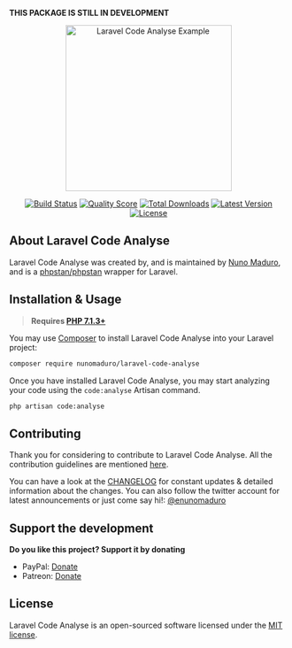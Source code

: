 **THIS PACKAGE IS STILL IN DEVELOPMENT**

<p align="center">
    <img src="https://raw.githubusercontent.com/nunomaduro/laravel-code-analyse/master/docs/example.png" alt="Laravel Code Analyse Example" height="300">
</p>

<p align="center">
  <a href="https://travis-ci.org/nunomaduro/laravel-code-analyse"><img src="https://img.shields.io/travis/nunomaduro/laravel-code-analyse/master.svg" alt="Build Status"></img></a>
  <a href="https://scrutinizer-ci.com/g/nunomaduro/laravel-code-analyse"><img src="https://img.shields.io/scrutinizer/g/nunomaduro/laravel-code-analyse.svg" alt="Quality Score"></img></a>
  <a href="https://packagist.org/packages/nunomaduro/laravel-code-analyse"><img src="https://poser.pugx.org/nunomaduro/laravel-code-analyse/d/total.svg" alt="Total Downloads"></a>
  <a href="https://packagist.org/packages/nunomaduro/laravel-code-analyse"><img src="https://poser.pugx.org/nunomaduro/laravel-code-analyse/v/stable.svg" alt="Latest Version"></a>
  <a href="https://packagist.org/packages/nunomaduro/laravel-code-analyse"><img src="https://poser.pugx.org/nunomaduro/laravel-code-analyse/license.svg" alt="License"></a>
</p>

## About Laravel Code Analyse

Laravel Code Analyse was created by, and is maintained by [Nuno Maduro](https://github.com/nunomaduro), and is a [phpstan/phpstan](https://github.com/phpstan/phpstan) wrapper for Laravel.

## Installation & Usage

> **Requires [PHP 7.1.3+](https://php.net/releases/)**

You may use [Composer](https://getcomposer.org) to install Laravel Code Analyse into your Laravel project:
```bash
composer require nunomaduro/laravel-code-analyse
```

Once you have installed Laravel Code Analyse, you may start analyzing your code using the `code:analyse` Artisan command.
```bash
php artisan code:analyse
```

## Contributing

Thank you for considering to contribute to Laravel Code Analyse. All the contribution guidelines are mentioned [here](CONTRIBUTING.md).

You can have a look at the [CHANGELOG](CHANGELOG.md) for constant updates & detailed information about the changes. You can also follow the twitter account for latest announcements or just come say hi!: [@enunomaduro](https://twitter.com/enunomaduro)

## Support the development
**Do you like this project? Support it by donating**

- PayPal: [Donate](https://www.paypal.com/cgi-bin/webscr?cmd=_s-xclick&hosted_button_id=66BYDWAT92N6L)
- Patreon: [Donate](https://www.patreon.com/nunomaduro)

## License

Laravel Code Analyse is an open-sourced software licensed under the [MIT license](LICENSE.md).
